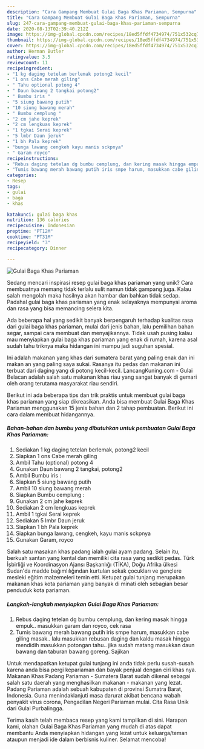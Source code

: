 ```yaml
---
description: "Cara Gampang Membuat Gulai Baga Khas Pariaman, Sempurna"
title: "Cara Gampang Membuat Gulai Baga Khas Pariaman, Sempurna"
slug: 247-cara-gampang-membuat-gulai-baga-khas-pariaman-sempurna
date: 2020-08-13T02:39:40.212Z
image: https://img-global.cpcdn.com/recipes/18ed5ffdf4734974/751x532cq70/gulai-baga-khas-pariaman-foto-resep-utama.jpg
thumbnail: https://img-global.cpcdn.com/recipes/18ed5ffdf4734974/751x532cq70/gulai-baga-khas-pariaman-foto-resep-utama.jpg
cover: https://img-global.cpcdn.com/recipes/18ed5ffdf4734974/751x532cq70/gulai-baga-khas-pariaman-foto-resep-utama.jpg
author: Herman Butler
ratingvalue: 3.5
reviewcount: 11
recipeingredient:
- "1 kg daging tetelan berlemak potong2 kecil"
- "1 ons Cabe merah giling"
- " Tahu optional potong 4"
- " Daun bawang 2 tangkai potong2"
- " Bumbu iris "
- "5 siung bawang putih"
- "10 siung bawang merah"
- " Bumbu cemplung "
- "2 cm jahe keprek"
- "2 cm lengkuas keprek"
- "1 tgkai Serai keprek"
- "5 lmbr Daun jeruk"
- "1 bh Pala keprek"
- "bunga lawang cengkeh kayu manis sckpnya"
- " Garam royco"
recipeinstructions:
- "Rebus daging tetelan dg bumbu cemplung, dan kering masak hingga empuk.. masukkan garam dan royco, cek rasa"
- "Tumis bawang merah bawang putih iris smpe harum, masukkan cabe giling masak.. lalu masukkan rebusan daging dan kaldu masak hingga mendidih masukkan potongan tahu.. jika sudah matang masukkan daun bawang dan taburan bawang goreng. Sajikan"
categories:
- Resep
tags:
- gulai
- baga
- khas

katakunci: gulai baga khas 
nutrition: 136 calories
recipecuisine: Indonesian
preptime: "PT12M"
cooktime: "PT31M"
recipeyield: "3"
recipecategory: Dinner

---
```



![Gulai Baga Khas Pariaman](https://img-global.cpcdn.com/recipes/18ed5ffdf4734974/751x532cq70/gulai-baga-khas-pariaman-foto-resep-utama.jpg)

Sedang mencari inspirasi resep gulai baga khas pariaman yang unik? Cara membuatnya memang tidak terlalu sulit namun tidak gampang juga. Kalau salah mengolah maka hasilnya akan hambar dan bahkan tidak sedap. Padahal gulai baga khas pariaman yang enak selayaknya mempunyai aroma dan rasa yang bisa memancing selera kita.

Ada beberapa hal yang sedikit banyak berpengaruh terhadap kualitas rasa dari gulai baga khas pariaman, mulai dari jenis bahan, lalu pemilihan bahan segar, sampai cara membuat dan menyajikannya. Tidak usah pusing kalau mau menyiapkan gulai baga khas pariaman yang enak di rumah, karena asal sudah tahu triknya maka hidangan ini mampu jadi suguhan spesial.

Ini adalah makanan yang khas dari sumatera barat yang paling enak dan ini makan an yang paling saya sukai. Rasanya itu pedas dan makanan ini terbuat dari daging yang di potong kecil-kecil. LancangKuning.com - Gulai Belacan adalah salah satu makanan khas riau yang sangat banyak di gemari oleh orang terutama masyarakat riau sendiri.


Berikut ini ada beberapa tips dan trik praktis untuk membuat gulai baga khas pariaman yang siap dikreasikan. Anda bisa membuat Gulai Baga Khas Pariaman menggunakan 15 jenis bahan dan 2 tahap pembuatan. Berikut ini cara dalam membuat hidangannya.

<!--inarticleads1-->

##### Bahan-bahan dan bumbu yang dibutuhkan untuk pembuatan Gulai Baga Khas Pariaman:

1. Sediakan 1 kg daging tetelan berlemak, potong2 kecil
1. Siapkan 1 ons Cabe merah giling
1. Ambil  Tahu (optional) potong 4
1. Gunakan  Daun bawang 2 tangkai, potong2
1. Ambil  Bumbu iris :
1. Siapkan 5 siung bawang putih
1. Ambil 10 siung bawang merah
1. Siapkan  Bumbu cemplung :
1. Gunakan 2 cm jahe keprek
1. Sediakan 2 cm lengkuas keprek
1. Ambil 1 tgkai Serai keprek
1. Sediakan 5 lmbr Daun jeruk
1. Siapkan 1 bh Pala keprek
1. Siapkan bunga lawang, cengkeh, kayu manis sckpnya
1. Gunakan  Garam, royco


Salah satu masakan khas padang ialah gulai ayam padang. Selain itu, berkuah santan yang kental dan memiliki cita rasa yang sedikit pedas. Türk İşbirliği ve Koordinasyon Ajansı Başkanlığı (TİKA), Doğu Afrika ülkesi Sudan&#39;da madde bağımlılığından kurtulan sokak çocukları ve gençlere mesleki eğitim malzemeleri temin etti. Ketupat gulai tunjang merupakan makanan khas kota pariaman yang banyak di minati oleh sebagian besar penduduk kota pariaman. 

<!--inarticleads2-->

##### Langkah-langkah menyiapkan Gulai Baga Khas Pariaman:

1. Rebus daging tetelan dg bumbu cemplung, dan kering masak hingga empuk.. masukkan garam dan royco, cek rasa
1. Tumis bawang merah bawang putih iris smpe harum, masukkan cabe giling masak.. lalu masukkan rebusan daging dan kaldu masak hingga mendidih masukkan potongan tahu.. jika sudah matang masukkan daun bawang dan taburan bawang goreng. Sajikan


Untuk mendapatkan ketupat gulai tunjang ini anda tidak perlu susah-susah karena anda bisa pergi kepariaman dan bayak penjual dengan ciri khas nya. Makanan Khas Padang Pariaman - Sumatera Barat sudah dikenal sebagai salah satu daerah yang menghasilkan makanan - makanan yang lezat. Padang Pariaman adalah sebuah kabupaten di provinsi Sumatra Barat, Indonesia. Guna menindaklanjuti masa darurat akibat bencana wabah penyakit virus corona, Pengadilan Negeri Pariaman mulai. Cita Rasa Unik dari Gulai Purbalingga. 

Terima kasih telah membaca resep yang kami tampilkan di sini. Harapan kami, olahan Gulai Baga Khas Pariaman yang mudah di atas dapat membantu Anda menyiapkan hidangan yang lezat untuk keluarga/teman ataupun menjadi ide dalam berbisnis kuliner. Selamat mencoba!
